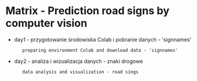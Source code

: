 # Matrix - Prediction road signs by computer vision

* day1 - przygotowanie środowiska Colab i pobranie danych - 'signnames'

         preparing environment Colab and download data - 'signnames'
* day2 - analiza i wizualizacja danych - znaki drogowe

         data analysis and visualization - road sings
